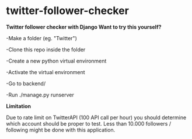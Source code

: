 # twitter-follower-checker

**Twitter follower checker with Django
Want to try this yourself?**

-Make a folder (eg. "Twitter")

-Clone this repo inside the folder

-Create a new python virtual environment 

-Activate the virtual environment

-Go to backend/

-Run ./manage.py runserver

**Limitation**

Due to rate limit on TwitterAPI (100 API call per hour) you should determine which account should be proper to test. Less than 10.000 followers / following might be done with this application.

